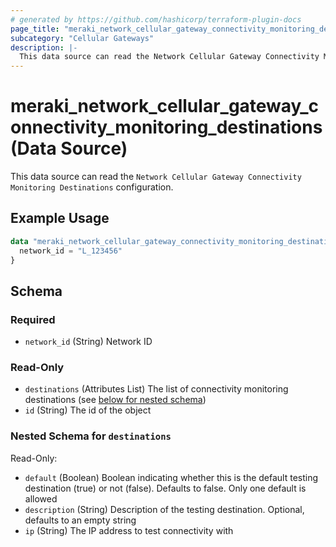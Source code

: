 ```yaml
---
# generated by https://github.com/hashicorp/terraform-plugin-docs
page_title: "meraki_network_cellular_gateway_connectivity_monitoring_destinations Data Source - terraform-provider-meraki"
subcategory: "Cellular Gateways"
description: |-
  This data source can read the Network Cellular Gateway Connectivity Monitoring Destinations configuration.
---
```


# meraki_network_cellular_gateway_connectivity_monitoring_destinations (Data Source)

This data source can read the `Network Cellular Gateway Connectivity Monitoring Destinations` configuration.

## Example Usage

```terraform
data "meraki_network_cellular_gateway_connectivity_monitoring_destinations" "example" {
  network_id = "L_123456"
}
```

<!-- schema generated by tfplugindocs -->
## Schema

### Required

- `network_id` (String) Network ID

### Read-Only

- `destinations` (Attributes List) The list of connectivity monitoring destinations (see [below for nested schema](#nestedatt--destinations))
- `id` (String) The id of the object

<a id="nestedatt--destinations"></a>
### Nested Schema for `destinations`

Read-Only:

- `default` (Boolean) Boolean indicating whether this is the default testing destination (true) or not (false). Defaults to false. Only one default is allowed
- `description` (String) Description of the testing destination. Optional, defaults to an empty string
- `ip` (String) The IP address to test connectivity with
